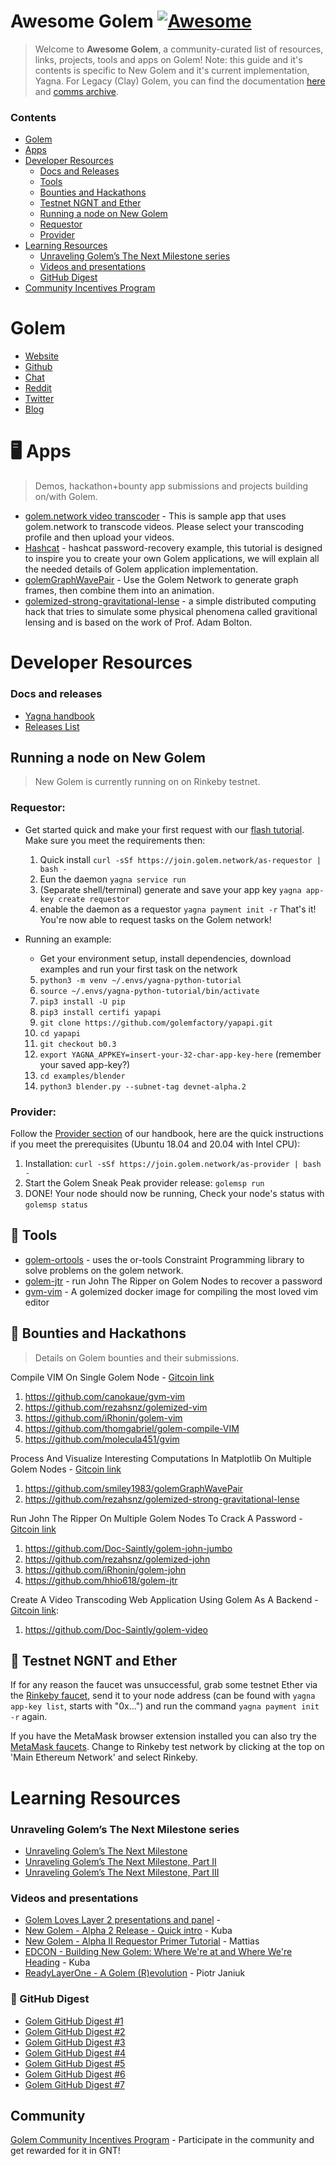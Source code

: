 # Awesome Golem [![Awesome](https://awesome.re/badge.svg)](https://awesome.re)

> Welcome to **Awesome Golem**, a community-curated list of resources, links, projects, tools and apps on Golem!
Note: this guide and it's contents is specific to New Golem and it's current implementation, Yagna. For Legacy (Clay) Golem, you can find the documentation [here](https://docs.golem.network/) and [comms archive](https://trello.com/b/95eZBUfT/golem-comms-archive).

### Contents

- [Golem](#golem)
- [Apps](#%EF%B8%8F-apps)
- [Developer Resources](#developer-resources)
  - [Docs and Releases](#docs-and-releases)
  - [Tools](#-tools)
  - [Bounties and Hackathons](#-bounties-and-hackathons)
  - [Testnet NGNT and Ether](#-testnet-ngnt-and-ether)
  - [Running a node on New Golem](#running-a-node-on-new-golem)
   - [Requestor](#requestor)
   - [Provider](#provider)
- [Learning Resources](#learning-resources)
  - [Unraveling Golem’s The Next Milestone series](#Unraveling-Golems-The-Next-Milestone-series)
  - [Videos and presentations](#-videos-and-presentations)
  - [GitHub Digest](#-GitHub-Digest)
- [Community Incentives Program](#community)

# Golem

- [Website](https://golem.network/)
- [Github](https://github.com/golemfactory)
- [Chat](https://chat.golem.network/)
- [Reddit](https://reddit.com/r/GolemProject)
- [Twitter](https://twitter.com/golemproject)
- [Blog](http://blog.golemproject.net/)

# 🖥️ Apps

> Demos, hackathon+bounty app submissions and projects building on/with Golem.

- [golem.network video transcoder](https://golem-video.jarvispowered.com:5000) - This is sample app that uses golem.network to transcode videos. Please select your transcoding profile and then upload your videos.
- [Hashcat](https://handbook.golem.network/requestor-tutorials/create-your-own-application-on-golem/the-steps-to-do) - hashcat password-recovery example, this tutorial is designed to inspire you to create your own Golem applications, we will explain all the needed details of Golem application implementation.
- [golemGraphWavePair](https://github.com/smiley1983/golemGraphWavePair) - Use the Golem Network to generate graph frames, then combine them into an animation.
- [golemized-strong-gravitational-lense](https://github.com/rezahsnz/golemized-strong-gravitational-lense) - a simple distributed computing hack that tries to simulate some physical phenomena called gravitional lensing and is based on the work of Prof. Adam Bolton.

# Developer Resources

### Docs and releases

- [Yagna handbook](https://handbook.golem.network/)
- [Releases List](https://github.com/golemfactory/yagna/releases)

## Running a node on New Golem
> New Golem is currently running on on Rinkeby testnet.

### Requestor:
- Get started quick and make your first request with our [flash tutorial](https://handbook.golem.network/requestor-tutorials/flash-tutorial-of-requestor-development). Make sure you meet the requirements then:
  1. Quick install `curl -sSf https://join.golem.network/as-requestor | bash -`
  2. Eun the daemon `yagna service run`
  3. (Separate shell/terminal) generate and save your app key `yagna app-key create requestor`
  4. enable the daemon as a requestor `yagna payment init -r`
That's it! You're now able to request tasks on the Golem network!

- Running an example:
  - Get your environment setup, install dependencies, download examples and run your first task on the network
   5. `python3 -m venv ~/.envs/yagna-python-tutorial`
   6. `source ~/.envs/yagna-python-tutorial/bin/activate`
   7. `pip3 install -U pip`
   8. `pip3 install certifi yapapi`
   9. `git clone https://github.com/golemfactory/yapapi.git`
   10. `cd yapapi`
   11. `git checkout b0.3`
   12. `export YAGNA_APPKEY=insert-your-32-char-app-key-here` (remember your saved app-key?)
   13. `cd examples/blender`
   14. `python3 blender.py --subnet-tag devnet-alpha.2`

### Provider:
Follow the [Provider section](https://handbook.golem.network/provider-tutorials/provider-tutorial) of our handbook, here are the quick instructions if you meet the prerequisites (Ubuntu 18.04 and 20.04 with Intel CPU): 

1. Installation: `curl -sSf https://join.golem.network/as-provider | bash -`
2. Start the Golem Sneak Peak provider release: `golemsp run`
3. DONE! Your node should now be running, Check your node's status with `golemsp status`

## 👷 Tools

- [golem-ortools](https://github.com/Doc-Saintly/golem-ortools) - uses the or-tools Constraint Programming library to solve problems on the golem network.
- [golem-jtr](https://github.com/hhio618/golem-jtr) - run John The Ripper on Golem Nodes to recover a password
- [gvm-vim](https://github.com/canokaue/gvm-vim) - A golemized docker image for compiling the most loved vim editor

## 👷 Bounties and Hackathons

> Details on Golem bounties and their submissions.

Compile VIM On Single Golem Node - [Gitcoin link](https://gitcoin.co/issue/golemfactory/yagna/702/100023963)
 1. https://github.com/canokaue/gvm-vim
 2. https://github.com/rezahsnz/golemized-vim
 3. https://github.com/iRhonin/golem-vim
 4. https://github.com/thomgabriel/golem-compile-VIM
 5. https://github.com/molecula451/gvim

Process And Visualize Interesting Computations In Matplotlib On Multiple Golem Nodes - [Gitcoin link](https://gitcoin.co/issue/golemfactory/yagna/703/100023964)
 1. https://github.com/smiley1983/golemGraphWavePair
 2. https://github.com/rezahsnz/golemized-strong-gravitational-lense

Run John The Ripper On Multiple Golem Nodes To Crack A Password - [Gitcoin link](https://gitcoin.co/issue/golemfactory/yagna/704/100023965)
 1. https://github.com/Doc-Saintly/golem-john-jumbo
 2. https://github.com/rezahsnz/golemized-john
 3. https://github.com/iRhonin/golem-john
 4. https://github.com/hhio618/golem-jtr

Create A Video Transcoding Web Application Using Golem As A Backend - [Gitcoin link](https://gitcoin.co/issue/golemfactory/yagna/705/100023966):
 1. https://github.com/Doc-Saintly/golem-video

## 💸 Testnet NGNT and Ether

If for any reason the faucet was unsuccessful, grab some testnet Ether via the [Rinkeby faucet](https://faucet.rinkeby.io/), send it to your node address (can be found with `yagna app-key list`, starts with "0x...") and run the command `yagna payment init -r` again.

If you have the MetaMask browser extension installed you can also try the [MetaMask faucets](https://faucet.metamask.io). Change to Rinkeby test network by clicking at the top on 'Main Ethereum Network' and select Rinkeby.

# Learning Resources

### Unraveling Golem’s The Next Milestone series

- [Unraveling Golem’s The Next Milestone](https://blog.golemproject.net/next-milestone)
- [Unraveling Golem’s The Next Milestone, Part II](https://blog.golemproject.net/next-milestone-part-ii/)
- [Unraveling Golem’s The Next Milestone, Part III](https://blog.golemproject.net/next-milestone-part-iii/)


### Videos and presentations

- [Golem Loves Layer 2 presentations and panel](https://youtu.be/B8Qu-Nofbaw) - 
- [New Golem - Alpha 2 Release - Quick intro](https://youtu.be/TenOjOql5vA) - Kuba
- [New Golem - Alpha II Requestor Primer Tutorial](https://youtu.be/UHL-5QfoWmo) - Mattias
- [EDCON - Building New Golem: Where We're at and Where We're Heading](https://www.youtube.com/watch?v=FVzn1G9wtUg&feature=youtu.be&t=901) - Kuba
- [ReadyLayerOne - A Golem (R)evolution](https://youtu.be/s9WdFqLyLFo) - Piotr Janiuk


### 📝 GitHub Digest

- [Golem GitHub Digest #1](https://blog.golemproject.net/golem-github-digest-1/)
- [Golem GitHub Digest #2](https://blog.golemproject.net/golem-github-digest-2/)
- [Golem GitHub Digest #3](https://blog.golemproject.net/golem-github-digest-3/)
- [Golem GitHub Digest #4](https://blog.golemproject.net/golem-github-digest-4/)
- [Golem GitHub Digest #5](https://blog.golemproject.net/golem-github-digest-5/)
- [Golem GitHub Digest #6](https://blog.golemproject.net/golem-github-digest-6/)
- [Golem GitHub Digest #7](https://blog.golemproject.net/golem-github-digest-7/)

## Community

[Golem Community Incentives Program](https://blog.golemproject.net/community-incentives-program/) - Participate in the community and get rewarded for it in GNT!


